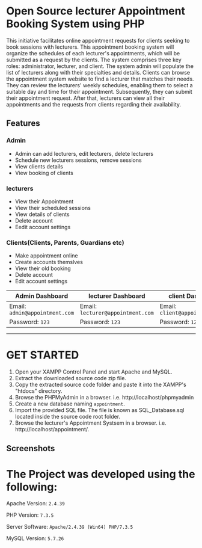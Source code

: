 
# Open Source lecturer Appointment Booking System using PHP

This initiative facilitates online appointment requests for clients seeking to book sessions with lecturers. This appointment booking system will organize the schedules of each lecturer's appointments, which will be submitted as a request by the clients. The system comprises three key roles: administrator, lecturer, and client. The system admin will populate the list of lecturers along with their specialties and details. Clients can browse the appointment system website to find a lecturer that matches their needs. They can review the lecturers' weekly schedules, enabling them to select a suitable day and time for their appointment. Subsequently, they can submit their appointment request. After that, lecturers can view all their appointments and the requests from clients regarding their availability.


## Features

### Admin
  
- Admin can add lecturers, edit lecturers, delete lecturers    
- Schedule new lecturers sessions, remove sessions   
- View clients details    
- View booking of clients    
    
    
 
 
### lecturers

- View their Appointment
- View their scheduled sessions
- View details of clients
- Delete account    
- Eedit account settings
    

    
### Clients(Clients, Parents, Guardians etc)
  
  - Make appointment online
  - Create accounts themslves
  - View their old booking
  - Delete account
  - Edit account settings    

    
| Admin Dashboard | lecturer Dashboard | client Dashboard |
| -------| -------| -------|
| Email: `admin@appointment.com` | Email: `lecturer@appointment.com` |   Email: `client@appointment.com` | 
| Password: `123` |  Password: `123` |  Password: `123` |


 
  
-----------------------------------------------


# GET STARTED

1. Open your XAMPP Control Panel and start Apache and MySQL.
2. Extract the downloaded source code zip file.
3. Copy the extracted source code folder and paste it into the XAMPP's "htdocs" directory.
4. Browse the PHPMyAdmin in a browser. i.e. http://localhost/phpmyadmin
5. Create a new database naming `appointment`.
6. Import the provided SQL file. The file is known as SQL_Database.sql located inside the source code root folder.
7. Browse the lecturer's Appointment Systsem in a browser. i.e. http://localhost/appointment/.


## Screenshots

# The Project was developed using the following:

Apache Version: 	`2.4.39`

PHP Version: 		`7.3.5`

Server Software: 	`Apache/2.4.39 (Win64) PHP/7.3.5`

MySQL Version: 		`5.7.26`
